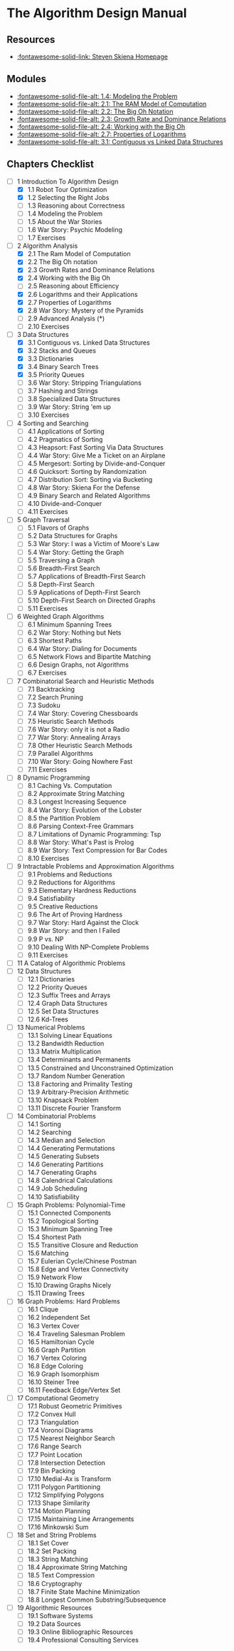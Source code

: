 The Algorithm Design Manual
===

Resources
---
- [:fontawesome-solid-link: Steven Skiena Homepage](https://www3.cs.stonybrook.edu/~skiena/)

Modules
---

- [:fontawesome-solid-file-alt: 1.4: Modeling the
    Problem](14-modeling-the-problem.md)
- [:fontawesome-solid-file-alt: 2.1: The RAM Model of
    Computation](21-the-ram-model-of-computation.md)
- [:fontawesome-solid-file-alt: 2.2: The Big Oh
    Notation](22-the-big-oh-notation.md)
- [:fontawesome-solid-file-alt: 2.3: Growth Rate and Dominance
    Relations](23-growth-rate-and-dominance-relations.md)
- [:fontawesome-solid-file-alt: 2.4: Working with the Big
    Oh](24-working-with-the-big-oh.md)
- [:fontawesome-solid-file-alt: 2.7: Properties of
    Logarithms](27-properties-of-logarithms.md)
- [:fontawesome-solid-file-alt: 3.1: Contiguous vs Linked Data
    Structures](31-contiguous-vs-linked-data-structures.md)

Chapters Checklist
---
- [ ] 1 Introduction To Algorithm Design
    - [x] 1.1 Robot Tour Optimization 
    - [x] 1.2 Selecting the Right Jobs 
    - [ ] 1.3 Reasoning about Correctness 
    - [ ] 1.4 Modeling the Problem 
    - [ ] 1.5 About the War Stories 
    - [ ] 1.6 War Story: Psychic Modeling 
    - [ ] 1.7 Exercises
- [ ] 2 Algorithm Analysis
    - [x] 2.1 The Ram Model of Computation
    - [x] 2.2 The Big Oh notation
    - [x] 2.3 Growth Rates and Dominance Relations
    - [x] 2.4 Working with the Big Oh 
    - [ ] 2.5 Reasoning about Efficiency 
    - [x] 2.6 Logarithms and their Applications
    - [x] 2.7 Properties of Logarithms
    - [x] 2.8 War Story: Mystery of the Pyramids
    - [ ] 2.9 Advanced Analysis (*) 
    - [ ] 2.10 Exercises
- [ ] 3 Data Structures
    - [x] 3.1 Contiguous vs. Linked Data Structures
    - [x] 3.2 Stacks and Queues 
    - [x] 3.3 Dictionaries 
    - [x] 3.4 Binary Search Trees
    - [x] 3.5 Priority Queues 
    - [ ] 3.6 War Story: Stripping Triangulations 
    - [ ] 3.7 Hashing and Strings 
    - [ ] 3.8 Specialized Data Structures 
    - [ ] 3.9 War Story: String 'em up 
    - [ ] 3.10 Exercises
- [ ] 4 Sorting and Searching
    - [ ] 4.1 Applications of Sorting
    - [ ] 4.2 Pragmatics of Sorting
    - [ ] 4.3 Heapsort: Fast Sorting Via Data Structures 
    - [ ] 4.4 War Story: Give Me a Ticket on an Airplane 
    - [ ] 4.5 Mergesort: Sorting by Divide-and-Conquer 
    - [ ] 4.6 Quicksort: Sorting by Randomization 
    - [ ] 4.7 Distribution Sort: Sorting via Bucketing 
    - [ ] 4.8 War Story: Skiena For the Defense 
    - [ ] 4.9 Binary Search and Related Algorithms
    - [ ] 4.10 Divide-and-Conquer
    - [ ] 4.11 Exercises
- [ ] 5 Graph Traversal
    - [ ] 5.1 Flavors of Graphs
    - [ ] 5.2 Data Structures for Graphs 
    - [ ] 5.3 War Story: I was a Victim of Moore's Law 
    - [ ] 5.4 War Story: Getting the Graph
    - [ ] 5.5 Traversing a Graph 
    - [ ] 5.6 Breadth-First Search 
    - [ ] 5.7 Applications of Breadth-First Search 
    - [ ] 5.8 Depth-First Search 
    - [ ] 5.9 Applications of Depth-First Search
    - [ ] 5.10 Depth-First Search on Directed Graphs 
    - [ ] 5.11 Exercises
- [ ] 6 Weighted Graph Algorithms 
    - [ ] 6.1 Minimum Spanning Trees
    - [ ] 6.2 War Story: Nothing but Nets 
    - [ ] 6.3 Shortest Paths
    - [ ] 6.4 War Story: Dialing for Documents 
    - [ ] 6.5 Network Flows and Bipartite Matching 
    - [ ] 6.6 Design Graphs, not Algorithms
    - [ ] 6.7 Exercises
- [ ] 7 Combinatorial Search and Heuristic Methods
    - [ ] 7.1 Backtracking
    - [ ] 7.2 Search Pruning 
    - [ ] 7.3 Sudoku 
    - [ ] 7.4 War Story: Covering Chessboards
    - [ ] 7.5 Heuristic Search Methods 
    - [ ] 7.6 War Story: only it is not a Radio 
    - [ ] 7.7 War Story: Annealing Arrays
    - [ ] 7.8 Other Heuristic Search Methods
    - [ ] 7.9 Parallel Algorithms 
    - [ ] 7.10 War Story: Going Nowhere Fast
    - [ ] 7.11 Exercises
- [ ] 8 Dynamic Programming 
    - [ ] 8.1 Caching Vs. Computation 
    - [ ] 8.2 Approximate String Matching 
    - [ ] 8.3 Longest Increasing Sequence 
    - [ ] 8.4 War Story: Evolution of the Lobster 
    - [ ] 8.5 the Partition Problem 
    - [ ] 8.6 Parsing Context-Free Grammars 
    - [ ] 8.7 Limitations of Dynamic Programming: Tsp
    - [ ] 8.8 War Story: What's Past is Prolog
    - [ ] 8.9 War Story: Text Compression for Bar Codes 
    - [ ] 8.10 Exercises
- [ ] 9 Intractable Problems and Approximation Algorithms
    - [ ] 9.1 Problems and Reductions 
    - [ ] 9.2 Reductions for Algorithms
    - [ ] 9.3 Elementary Hardness Reductions 
    - [ ] 9.4 Satisfiability 
    - [ ] 9.5 Creative Reductions 
    - [ ] 9.6 The Art of Proving Hardness 
    - [ ] 9.7 War Story: Hard Against the Clock
    - [ ] 9.8 War Story: and then I Failed
    - [ ] 9.9 P vs. NP
    - [ ] 9.10 Dealing With NP-Complete Problems 
    - [ ] 9.11 Exercises
- [ ] 11 A Catalog of Algorithmic Problems
- [ ] 12 Data Structures
    - [ ] 12.1 Dictionaries 
    - [ ] 12.2 Priority Queues 
    - [ ] 12.3 Suffix Trees and Arrays
    - [ ] 12.4 Graph Data Structures
    - [ ] 12.5 Set Data Structures
    - [ ] 12.6 Kd-Trees
- [ ] 13 Numerical Problems
    - [ ] 13.1 Solving Linear Equations
    - [ ] 13.2 Bandwidth Reduction 
    - [ ] 13.3 Matrix Multiplication
    - [ ] 13.4 Determinants and Permanents
    - [ ] 13.5 Constrained and Unconstrained Optimization 
    - [ ] 13.7 Random Number Generation 
    - [ ] 13.8 Factoring and Primality Testing
    - [ ] 13.9 Arbitrary-Precision Arithmetic 
    - [ ] 13.10 Knapsack Problem 
    - [ ] 13.11 Discrete Fourier Transform 
- [ ] 14 Combinatorial Problems
    - [ ] 14.1 Sorting 
    - [ ] 14.2 Searching
    - [ ] 14.3 Median and Selection
    - [ ] 14.4 Generating Permutations
    - [ ] 14.5 Generating Subsets 
    - [ ] 14.6 Generating Partitions
    - [ ] 14.7 Generating Graphs 
    - [ ] 14.8 Calendrical Calculations 
    - [ ] 14.9 Job Scheduling
    - [ ] 14.10 Satisfiability 
- [ ] 15 Graph Problems: Polynomial-Time
    - [ ] 15.1 Connected Components 
    - [ ] 15.2 Topological Sorting 
    - [ ] 15.3 Minimum Spanning Tree
    - [ ] 15.4 Shortest Path 
    - [ ] 15.5 Transitive Closure and Reduction
    - [ ] 15.6 Matching
    - [ ] 15.7 Eulerian Cycle/Chinese Postman 
    - [ ] 15.8 Edge and Vertex Connectivity
    - [ ] 15.9 Network Flow 
    - [ ] 15.10 Drawing Graphs Nicely
    - [ ] 15.11 Drawing Trees 
- [ ] 16 Graph Problems: Hard Problems
    - [ ] 16.1 Clique
    - [ ] 16.2 Independent Set
    - [ ] 16.3 Vertex Cover
    - [ ] 16.4 Traveling Salesman Problem
    - [ ] 16.5 Hamiltonian Cycle 
    - [ ] 16.6 Graph Partition
    - [ ] 16.7 Vertex Coloring 
    - [ ] 16.8 Edge Coloring 
    - [ ] 16.9 Graph Isomorphism
    - [ ] 16.10 Steiner Tree 
    - [ ] 16.11 Feedback Edge/Vertex Set
- [ ] 17 Computational Geometry
    - [ ] 17.1 Robust Geometric Primitives 
    - [ ] 17.2 Convex Hull 
    - [ ] 17.3 Triangulation 
    - [ ] 17.4 Voronoi Diagrams
    - [ ] 17.5 Nearest Neighbor Search
    - [ ] 17.6 Range Search 
    - [ ] 17.7 Point Location
    - [ ] 17.8 Intersection Detection 
    - [ ] 17.9 Bin Packing 
    - [ ] 17.10 Medial-Ax is Transform
    - [ ] 17.11 Polygon Partitioning 
    - [ ] 17.12 Simplifying Polygons 
    - [ ] 17.13 Shape Similarity
    - [ ] 17.14 Motion Planning 
    - [ ] 17.15 Maintaining Line Arrangements
    - [ ] 17.16 Minkowski Sum 
- [ ] 18 Set and String Problems
    - [ ] 18.1 Set Cover
    - [ ] 18.2 Set Packing 
    - [ ] 18.3 String Matching
    - [ ] 18.4 Approximate String Matching
    - [ ] 18.5 Text Compression
    - [ ] 18.6 Cryptography 
    - [ ] 18.7 Finite State Machine Minimization
    - [ ] 18.8 Longest Common Substring/Subsequence 
- [ ] 19 Algorithmic Resources
    - [ ] 19.1 Software Systems 
    - [ ] 19.2 Data Sources
    - [ ] 19.3 Online Bibliographic Resources 
    - [ ] 19.4 Professional Consulting Services
